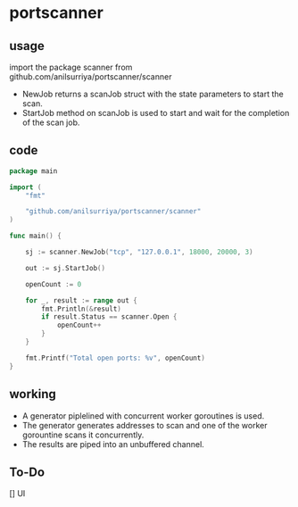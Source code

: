 # portscanner

## usage
import the package scanner from github.com/anilsurriya/portscanner/scanner

- NewJob returns a scanJob struct with the state parameters to start the scan.
- StartJob method on scanJob is used to start and wait for the completion of the scan job.

## code
```go
package main

import (
	"fmt"

	"github.com/anilsurriya/portscanner/scanner"
)

func main() {

	sj := scanner.NewJob("tcp", "127.0.0.1", 18000, 20000, 3)

	out := sj.StartJob()

	openCount := 0

	for _, result := range out {
		fmt.Println(&result)
		if result.Status == scanner.Open {
			openCount++
		}
	}

	fmt.Printf("Total open ports: %v", openCount)
}
```

## working
- A generator piplelined with concurrent worker goroutines is used.
- The generator generates addresses to scan and one of the worker gorountine scans it concurrently.
- The results are piped into an unbuffered channel.

## To-Do
[] UI
